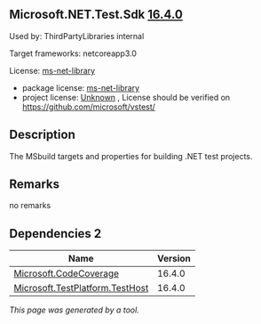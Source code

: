 Microsoft.NET.Test.Sdk [16.4.0](https://www.nuget.org/packages/Microsoft.NET.Test.Sdk/16.4.0)
--------------------

Used by: ThirdPartyLibraries internal

Target frameworks: netcoreapp3.0

License: [ms-net-library](../../../../licenses/ms-net-library) 

- package license: [ms-net-library](http://www.microsoft.com/web/webpi/eula/net_library_eula_enu.htm) 
- project license: [Unknown](https://github.com/microsoft/vstest/) , License should be verified on https://github.com/microsoft/vstest/

Description
-----------
The MSbuild targets and properties for building .NET test projects.

Remarks
-----------
no remarks


Dependencies 2
-----------

|Name|Version|
|----------|:----|
|[Microsoft.CodeCoverage](../../../../packages/nuget.org/microsoft.codecoverage/16.4.0)|16.4.0|
|[Microsoft.TestPlatform.TestHost](../../../../packages/nuget.org/microsoft.testplatform.testhost/16.4.0)|16.4.0|

*This page was generated by a tool.*